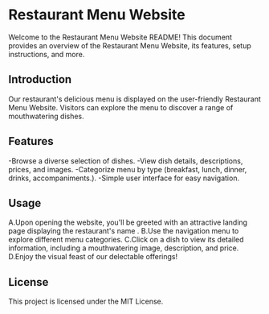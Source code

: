 # Restaurant Menu Website
Welcome to the Restaurant Menu Website README! This document provides an overview of the Restaurant Menu Website, its features, setup instructions, and more.


## Introduction
 Our restaurant's delicious menu is displayed on the user-friendly Restaurant Menu Website. Visitors can explore the menu to discover a range of mouthwatering dishes.

## Features
-Browse a diverse selection of dishes.
-View dish details, descriptions, prices, and images.
-Categorize  menu by type (breakfast, lunch, dinner, drinks, accompaniments.).
-Simple user interface for easy navigation.



## Usage
A.Upon opening the website, you'll be greeted with an attractive landing page displaying the restaurant's name .
B.Use the navigation menu to explore different menu categories.
C.Click on a dish to view its detailed information, including a mouthwatering image, description, and price.
D.Enjoy the visual feast of our delectable offerings!


## License
This project is licensed under the MIT License.

